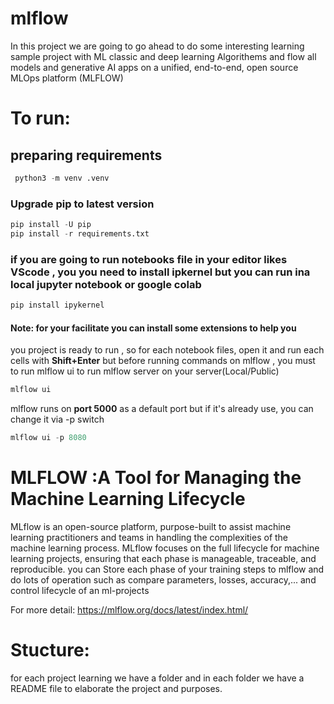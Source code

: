 # mlflow
In this project we are going to go ahead to do some interesting learning sample project with ML classic and deep learning Algorithems and flow all models and generative AI apps on a unified, end-to-end, open source MLOps platform (MLFLOW)

# To run:
## preparing requirements
```python
 python3 -m venv .venv 
 ```
### Upgrade pip to latest version
```python
pip install -U pip
pip install -r requirements.txt
```
### if you are going to run notebooks file in your editor likes VScode , you you need to install ipkernel but you can run ina local jupyter notebook or google colab 
```python
pip install ipykernel
```
#### Note: for your facilitate you can install some extensions to help you 
you project is ready to run , so for each notebook files, open it and run each cells with **Shift+Enter** but before running commands on mlflow , you must to run mlflow ui to run mlflow server on your server(Local/Public)
```python
mlflow ui
```
mlflow runs on **port 5000** as a default port but if it's already use, you can change it via -p switch
```python
mlflow ui -p 8080
```
# MLFLOW :A Tool for Managing the Machine Learning Lifecycle
MLflow is an open-source platform, purpose-built to assist machine learning practitioners and teams in handling the complexities of the machine learning process. MLflow focuses on the full lifecycle for machine learning projects, ensuring that each phase is manageable, traceable, and reproducible.
you can Store each phase of your training steps to mlflow and do lots of operation such as compare parameters, losses, accuracy,... and control lifecycle of an ml-projects

For more detail: https://mlflow.org/docs/latest/index.html/

# Stucture:
for each project learning we have a folder and in each folder we have a README file to elaborate the project and purposes.